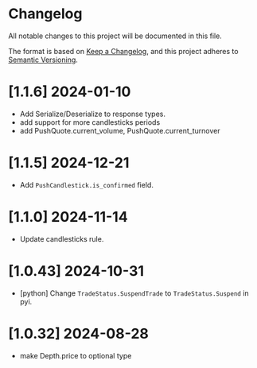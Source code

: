 # Changelog
All notable changes to this project will be documented in this file.

The format is based on [Keep a Changelog](https://keepachangelog.com/en/1.0.0/),
and this project adheres to [Semantic Versioning](https://semver.org/spec/v2.0.0.html).

# [1.1.6] 2024-01-10

- Add Serialize/Deserialize to response types.
- add support for more candlesticks periods
- add PushQuote.current_volume, PushQuote.current_turnover

# [1.1.5] 2024-12-21

- Add `PushCandlestick.is_confirmed` field.

# [1.1.0] 2024-11-14

- Update candlesticks rule.

# [1.0.43] 2024-10-31

- [python] Change `TradeStatus.SuspendTrade` to `TradeStatus.Suspend` in pyi.

# [1.0.32] 2024-08-28

- make Depth.price to optional type
